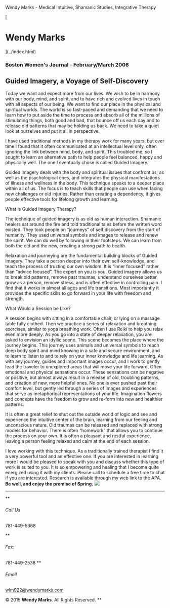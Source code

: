 Wendy Marks - Medical Intuitive, Shamanic Studies, Integrative Therapy  
   
 
 
[ 
# Wendy Marks
](../index.html)   
  

### Boston Women's Journal - February/March 2006
 

## Guided Imagery, a Voyage of Self-Discovery

Today we want and expect more from our lives. We wish to be in harmony with our body, mind, and spirit, and to have rich and evolved lives in touch with all aspects of our being. We want to find our place in the physical and spiritual worlds. The world is so fast-paced and demanding that we need to learn how to put aside the time to process and absorb all of the millions of stimulating things, both good and bad, that bounce off us each day and to release old patterns that may be holding us back. We need to take a quiet look at ourselves and put it all in perspective.

I have used traditional methods in my therapy work for many years, but over time I found that it often communicated at an intellectual level only, often ignoring the link between mind, body, and spirit. This troubled me, so I sought to learn an alternative path to help people feel balanced, happy and physically well. The one I eventually chose is called Guided Imagery.

Guided Imagery deals with the body and spiritual issues that confront us, as well as the psychological ones, and integrates the physical manifestations of illness and wellness in the body. This technique speaks to a deeper place within all of us. The focus is to teach skills that people can use when facing new challenges or old injuries. Rather than creating a dependency, it gives people effective tools for lifelong growth and learning.

What is Guided Imagery Therapy?

The technique of guided imagery is as old as human interaction. Shamanic healers sat around the fire and told traditional tales before the written word existed. They took people on “journeys” of self discovery from the start of humanity. They used universal symbols and images to release and renew the spirit. We can do well by following in their footsteps. We can learn from both the old and the new, creating a strong path to health.

Relaxation and journeying are the fundamental building blocks of Guided Imagery. They take a person deeper into their own self-knowledge, and teach the process of trusting our own wisdom. It is “inner focused” rather than “advice focused”. The expert on you is you. Guided imagery allows us to break old patterns, remove past traumas, understand ourselves better, grow as a person, remove stress, and is often effective in controlling pain. I find that it works in almost all ages and life transitions. Most importantly it provides the specific skills to go forward in your life with freedom and strength.

What Would a Session be Like?

A session begins with sitting in a comfortable chair, or lying on a massage table fully clothed. Then we practice a series of relaxation and breathing exercises, similar to yoga breathing work. Often I use Reiki to help you relax even more deeply. As you go into a state of deeper relaxation, you are asked to envision an idyllic scene. This scene becomes the place where the journey begins. This journey uses animals and universal symbols to reach deep body spirit and mind knowing in a safe and secure environment, and to learn to listen to and to rely on your inner knowledge and life learning. As with any journey, guides and important images occur, and I work to gently lead the traveler to unexplored areas that will move your life forward. Often emotional and physical sensations occur. These sensations can be negative or positive, but almost always result in a release of old, troubling patterns, and creation of new, more helpful ones. No one is ever pushed past their comfort level, but gently led through a series of images and experiences that serve as metaphorical representations of your life. Imagination flowers and concepts have the freedom to grow and re-form into new and healthier patterns.

It is often a great relief to shut out the outside world of logic and see and experience the intuitive center of the brain, learning from our feeling and unconscious nature. Old traumas can be released and replaced with strong models for behavior. There is often “homework” that allows you to continue the process on your own. It is often a pleasant and restful experience, leaving a person feeling relaxed and calm at the end of each session.

I love working with this technique. As a traditionally trained therapist I find it a very powerful tool and an effective one. If you are interested in learning more I would be pleased to speak with you and discuss whether this type of work is suited to you. It is so empowering and healing that I become quite energized using it with my clients. Please call to schedule a free time to chat if you are interested. Research is available through my web link to the APA. **Be well, and enjoy the promise of Spring.**
![](../img/wolflogo.png)
* * *
**
###### Call Us

781-449-5368  

**
###### Fax:

781-449-2538
**
###### Email

[wlm922@wendymarks.com](mailto:yourname@domain.com)
  
 

© 2015 **Wendy Marks**. All Rights Reserved.
   **